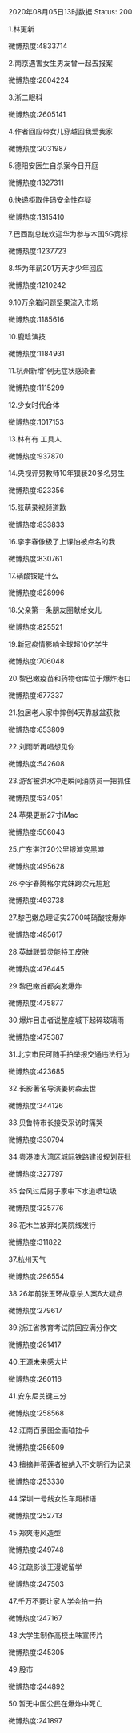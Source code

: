 2020年08月05日13时数据
Status: 200

1.林更新

微博热度:4833714

2.南京遇害女生男友曾一起去报案

微博热度:2804224

3.浙二眼科

微博热度:2605141

4.作者回应带女儿穿越回我爱我家

微博热度:2031987

5.德阳安医生自杀案今日开庭

微博热度:1327311

6.快递柜取件码安全性存疑

微博热度:1315410

7.巴西副总统欢迎华为参与本国5G竞标

微博热度:1237723

8.华为年薪201万天才少年回应

微博热度:1210242

9.10万余箱问题坚果流入市场

微博热度:1185616

10.鹿晗演技

微博热度:1184931

11.杭州新增1例无症状感染者

微博热度:1115299

12.少女时代合体

微博热度:1017153

13.林有有 工具人

微博热度:937870

14.央视评男教师10年猥亵20多名男生

微博热度:923356

15.张萌录视频道歉

微博热度:833833

16.李宇春像极了上课怕被点名的我

微博热度:830761

17.硝酸铵是什么

微博热度:828996

18.父亲第一条朋友圈献给女儿

微博热度:825521

19.新冠疫情影响全球超10亿学生

微博热度:706048

20.黎巴嫩疫苗和药物仓库位于爆炸港口

微博热度:677337

21.独居老人家中摔倒4天靠敲盆获救

微博热度:653809

22.刘雨昕再唱想见你

微博热度:542608

23.游客被洪水冲走瞬间消防员一把抓住

微博热度:534051

24.苹果更新27寸iMac

微博热度:506043

25.广东湛江20公里银滩变黑滩

微博热度:495628

26.李宇春腾格尔党妹跨次元尴尬

微博热度:493738

27.黎巴嫩总理证实2700吨硝酸铵爆炸

微博热度:485617

28.英雄联盟灵能特工皮肤

微博热度:476445

29.黎巴嫩首都突发爆炸

微博热度:475877

30.爆炸目击者说整座城下起碎玻璃雨

微博热度:475387

31.北京市民可随手拍举报交通违法行为

微博热度:423685

32.长影著名导演姜树森去世

微博热度:344126

33.贝鲁特市长接受采访时痛哭

微博热度:330794

34.粤港澳大湾区城际铁路建设规划获批

微博热度:327797

35.台风过后男子家中下水道喷垃圾

微博热度:325776

36.花木兰放弃北美院线发行

微博热度:311822

37.杭州天气

微博热度:296554

38.26年前张玉环故意杀人案6大疑点

微博热度:279617

39.浙江省教育考试院回应满分作文

微博热度:261417

40.王源未来感大片

微博热度:260116

41.安东尼关键三分

微博热度:258568

42.江南百景图金画轴抽卡

微博热度:256509

43.擅摘并蒂莲者被纳入不文明行为记录

微博热度:253330

44.深圳一号线女性车厢标语

微博热度:252713

45.郑爽港风造型

微博热度:249748

46.江疏影谈王漫妮留学

微博热度:247503

47.千万不要让家人学会拍一拍

微博热度:247167

48.大学生制作高校土味宣传片

微博热度:245305

49.股市

微博热度:244892

50.暂无中国公民在爆炸中死亡

微博热度:241897

